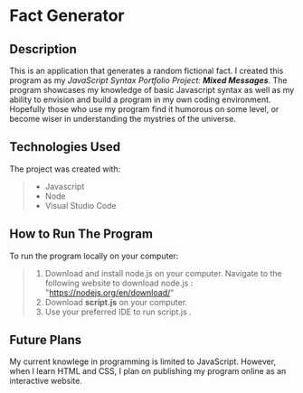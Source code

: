 # Fact Generator

## Description

This is an application that generates a random fictional fact. I created this program as my *JavaScript Syntax Portfolio Project: **Mixed Messages***. The program showcases my knowledge of basic Javascript syntax as well as my ability to envision and build a program in my own coding environment. Hopefully those who use my program find it humorous on some level, or become wiser in understanding the mystries of the universe.

## Technologies Used

The project was created with:

>+ Javascript
>+ Node
>+ Visual Studio Code

## How to Run The Program

To run the program locally on your computer:

>1. Download and install node.js on your computer. Navigate to the following website to download node.js : "https://nodejs.org/en/download/"
>2. Download **script.js** on your computer.
>3. Use your preferred IDE to run script.js .

## Future Plans

My current knowlege in programming is limited to JavaScript. However, when I learn HTML and CSS, I plan on publishing my program online as an interactive website.

